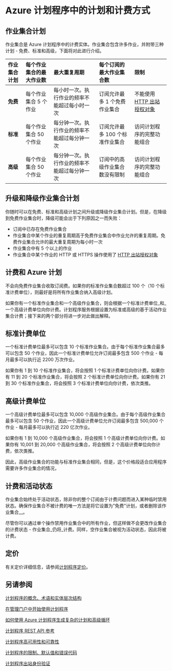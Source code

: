 <properties 
 pageTitle="Azure 计划程序中的计划和计费方式 - Azure 教程" 
 description="" 
 services="scheduler" 
 documentationCenter=".NET" 
 authors="krisragh" 
 manager="dwrede" 
 editor=""/>
<tags 
wacn.date="05/15/2015"
 ms.service="scheduler" 
 ms.workload="infrastructure-services" 
 ms.tgt_pltfrm="na" 
 ms.devlang="dotnet" 
 ms.topic="article" 
 ms.date="04/22/2015" 
 ms.author="krisragh"/>
 
# Azure 计划程序中的计划和计费方式

## 作业集合计划

作业集合是 Azure 计划程序中的计费实体。作业集合包含许多作业，并附带三种计划 - 免费、标准和高级，下面将对此进行介绍。

|**作业集合计划**|**每个作业集合的最大作业数**|**最大重复周期**|**每个订阅的最大作业集合数**|**限制**|
|:---|:---|:---|:---|:---|
|**免费**|每个作业集合 5 个作业|每小时一次。执行作业的频率不能超过每小时一次|订阅允许最多 1 个免费作业集合|不能使用 [HTTP 出站授权对象](https://msdn.microsoft.com/zh-CN/library/azure/dn864828.aspx)|
|**标准**|每个作业集合 50 个作业|每分钟一次。执行作业的频率不能超过每分钟一次|订阅允许最多 100 个标准作业集合|访问计划程序的完整功能组合|
|**高级**|每个作业集合 50 个作业|每分钟一次。执行作业的频率不能超过每分钟一次|订阅中的高级作业集合数没有限制|访问计划程序的完整功能组合|

## 升级和降级作业集合计划

你随时可以在免费、标准和高级计划之间升级或降级作业集合计划。但是，在降级到免费作业集合时，降级可能会出于下列原因之一而失败：

- 订阅中已存在免费作业集合
- 作业集合中某个作业的重复周期高于免费作业集合中作业允许的重复周期。免费作业集合允许的最大重复周期为每小时一次
- 作业集合中有 5 个以上的作业
- 作业集合中某个作业的 HTTP 或 HTTPS 操作使用了 [HTTP 出站授权对象](https://msdn.microsoft.com/zh-CN/library/azure/dn864828.aspx)

## 计费和 Azure 计划

不会向免费作业集合收取订阅费。如果你的标准作业集合数超过 100 个（10 个标准计费单位），则最好是将所有作业集合纳入高级计划。

如果你有一个标准作业集合和一个高级作业集合，则会根据一个标准计费单位_和_一个高级计费单位向你计费。计划程序服务根据设置为标准或高级的基于活动作业集合计费；接下来的两个部分将进一步对此做出解释。

## 标准计费单位

一个标准计费单位最多可以包含 10 个标准作业集合。由于每个标准作业集合最多可以包含 50 个作业，因此一个标准计费单位允许订阅最多包含 500 个作业 - 每月最多可以执行近 2200 万次作业。

如果你有 1 到 10 个标准作业集合，将会按照 1 个标准计费单位向你计费。如果你有 11 到 20 个标准作业集合，将会按照 2 个标准计费单位向你计费。如果你有 21 到 30 个标准作业集合，将会按照 3 个标准计费单位向你计费，依次类推。

## 高级计费单位

一个高级计费单位最多可以包含 10,000 个高级作业集合。由于每个高级作业集合最多可以包含 50 个作业，因此一个高级计费单位允许订阅最多包含 500,000 个作业 - 每月最多可以执行近 220 亿次作业。

如果你有 1 到 10,000 个高级作业集合，将会按照 1 个高级计费单位向你计费。如果你有 10,001 到 20,000 个高级作业集合，将会按照 2 个高级计费单位向你计费，依次类推。

因此，高级作业集合的功能与标准作业集合相同，但是，这个价格段适合应用程序需要许多作业集合的情况， 

## 计费和活动状态

作业集合始终处于活动状态，除非你的整个订阅由于计费问题而进入某种临时禁用状态。确保作业集合不被计费的唯一方法是将它设置为"免费"计划，或者删除该作业集合__。

尽管你可以通过单个操作禁用作业集合中的所有作业，但这样做不会更改作业集合的计费状态 - 作业集合_仍将_计费。同样，空作业集合被视为活动状态，因此将被计费。 

## 定价

有关定价详细信息，请参阅[计划程序定价](/home/features/scheduler/#price)。

## 另请参阅

 [计划程序的概念、术语和实体层次结构](/documentation/articles/scheduler-concepts-terms)

 [在管理门户中开始使用计划程序](/documentation/articles/scheduler-get-started-portal)

 [如何使用 Azure 计划程序生成复杂的计划和高级循环](/documentation/articles/scheduler-advanced-complexity)

 [计划程序 REST API 参考](https://msdn.microsoft.com/zh-CN/library/dn528946)   

 [计划程序高可用性和可靠性](/documentation/articles/scheduler-high-availability-reliability)

 [计划程序的限制、默认值和错误代码](/documentation/articles/scheduler-limits-defaults-errors)

 [计划程序出站身份验证](/documentation/articles/scheduler-outbound-authentication)
 

<!--HONumber=53-->